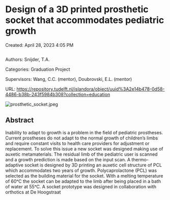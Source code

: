 # Design of a 3D printed prosthetic socket that accommodates pediatric growth

Created: April 28, 2023 4:05 PM

```{tags}  3d scans, Advanced Manufacturing, personalized
```

Authors: Snijder, T.A.

Categories: Graduation Project

Supervisors: Wang, C.C. (mentor), Doubrovski, E.L. (mentor)

URL: https://repository.tudelft.nl/islandora/object/uuid%3A2e14b478-0d58-4486-b38b-243f5984b308?collection=education

![prosthetic_socket.jpeg](prosthetic_socket.jpeg)

## **Abstract**

Inability to adapt to growth is a problem in the field of pediatric prostheses. Current prostheses do not adapt to the normal growth of children’s limbs and require constant visits to health care providers for adjustment or replacement. To solve this issue a new socket was designed making use of auxetic metamaterials. The residual limb of the pediatric user is scanned and a growth prediction is made based on the input scan. A thermo-adaptive socket is designed by 3D printing an auxetic cell structure of PCL which accommodates two years of growth. Polycaprolactone (PCL) was selected as the building material for the socket. With a melting temperature of 60ᵒC the socket can be adapted to the limb after being placed in a bath of water at 55ᵒC. A socket prototype was designed in collaboration with orthotics at De Hoogstraat